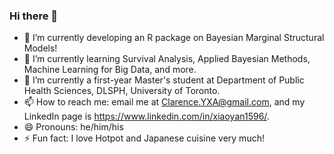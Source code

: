 ### Hi there 👋

<!--
**XiaoYan-Clarence/XiaoYan-Clarence** is a ✨ _special_ ✨ repository because its `README.md` (this file) appears on your GitHub profile.

Here are some ideas to get you started:

- 🔭 I’m currently working on ...
- 🌱 I’m currently learning ...
- 👯 I’m looking to collaborate on ...
- 🤔 I’m looking for help with ...
- 💬 Ask me about ...
- 📫 How to reach me: ...
- 😄 Pronouns: ...
- ⚡ Fun fact: ...
-->

- 🔭 I’m currently developing an R package on Bayesian Marginal Structural Models!
- 🌱 I’m currently learning Survival Analysis, Applied Bayesian Methods, Machine Learning for Big Data, and more.
- 👯 I’m currently a first-year Master's student at Department of Public Health Sciences, DLSPH, University of Toronto.
- 📫 How to reach me: email me at Clarence.YXA@gmail.com, and my LinkedIn page is https://www.linkedin.com/in/xiaoyan1596/.
- 😄 Pronouns: he/him/his
- ⚡ Fun fact: I love Hotpot and Japanese cuisine very much!
